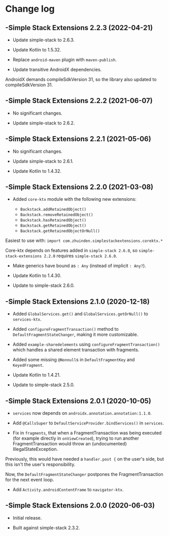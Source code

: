 # Change log

-Simple Stack Extensions 2.2.3 (2022-04-21)
--------------------------------

- Update simple-stack to 2.6.3.

- Update Kotlin to 1.5.32.

- Replace `android-maven` plugin with `maven-publish`.

- Update transitive AndroidX dependencies.

AndroidX demands compileSdkVersion 31, so the library also updated to compileSdkVersion 31.

-Simple Stack Extensions 2.2.2 (2021-06-07)
--------------------------------
- No significant changes.

- Update simple-stack to 2.6.2.

-Simple Stack Extensions 2.2.1 (2021-05-06)
--------------------------------
- No significant changes.

- Update simple-stack to 2.6.1.

- Update Kotlin to 1.4.32.

-Simple Stack Extensions 2.2.0 (2021-03-08)
--------------------------------
- Added `core-ktx` module with the following new extensions:

  - `Backstack.addRetainedObject()`
  - `Backstack.removeRetainedObject()`
  - `Backstack.hasRetainedObject()`
  - `Backstack.getRetainedObject()`
  - `Backstack.getRetainedObjectOrNull()`

Easiest to use with: `import com.zhuinden.simplestackextensions.corektx.*`

Core-ktx depends on features added in `simple-stack 2.6.0`, so `simple-stack-extensions 2.2.0` requires `simple-stack 2.6.0`.

- Make generics have bound as `: Any` (instead of implicit `: Any?`).

- Update Kotlin to 1.4.30.

- Update to simple-stack 2.6.0.

-Simple Stack Extensions 2.1.0 (2020-12-18)
--------------------------------
- Added `GlobalServices.get()` and `GlobalServices.getOrNull()` to `services-ktx`.

- Added `configureFragmentTransaction()` method to `DefaultFragmentStateChanger`, making it more customizable.

- Added `example-sharedelements` using `configureFragmentTransaction()` which handles a shared element transaction with fragments.

- Added some missing `@Nonnull`s in `DefaultFragmentKey` and `KeyedFragment`.

- Update Kotlin to 1.4.21.

- Update to simple-stack 2.5.0.

-Simple Stack Extensions 2.0.1 (2020-10-05)
--------------------------------
- `services` now depends on `androidx.annotation.annotation:1.1.0`.

- Add `@CallsSuper` to `DefaultServiceProvider.bindServices()` in `services`.

- Fix in `fragments`, that when a FragmentTransaction was being executed (for example directly in `onViewCreated`), trying to run another FragmentTransaction would throw an (undocumented) IllegalStateException.

Previously, this would have needed a `handler.post {` on the user's side, but this isn't the user's responsibility.

Now, the `DefaultFragmentStateChanger` postpones the FragmentTransaction for the next event loop.

- Add `Activity.androidContentFrame` to `navigator-ktx`.

-Simple Stack Extensions 2.0.0 (2020-06-03)
--------------------------------
- Initial release.

- Built against simple-stack 2.3.2.
